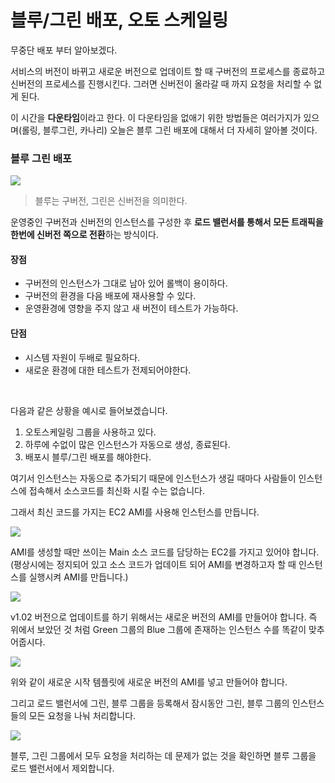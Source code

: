 # 블루/그린 배포, 오토 스케일링

무중단 배포 부터 알아보겠다.

서비스의 버전이 바뀌고 새로운 버전으로 업데이트 할 때 구버전의 프로세스를 종료하고 신버전의 프로세스를 진행시킨다. 그러면 신버전이 올라갈 때 까지 요청을 처리할 수 없게 된다.

이 시간을 **다운타임**이라고 한다. 이 다운타임을 없애기 위한 방법들은 여러가지가 있으며(롤링, 블루그린, 카나리) 오늘은 블루 그린 배포에 대해서 더 자세히 알아볼 것이다.

### 블루 그린 배포

![](https://blog.kakaocdn.net/dn/XRBsk/btrjkiiLNDT/OO4IpUkXGRnSaOkp9t2aC1/img.gif)

> 블루는 구버전, 그린은 신버전을 의미한다.

운영중인 구버전과 신버전의 인스턴스를 구성한 후 **로드 밸런서를 통해서 모든 트래픽을 한번에 신버전 쪽으로 전환**하는 방식이다.

#### 장점
- 구버전의 인스턴스가 그대로 남아 있어 롤백이 용이하다.
- 구버전의 환경을 다음 배포에 재사용할 수 있다.
- 운영환경에 영향을 주지 않고 새 버전이 테스트가 가능하다.

#### 단점
- 시스템 자원이 두배로 필요하다.
- 새로운 환경에 대한 테스트가 전제되어야한다.

<br>

다음과 같은 상황을 예시로 들어보겠습니다.
1. 오토스케일링 그룹을 사용하고 있다.
2. 하루에 수없이 많은 인스턴스가 자동으로 생성, 종료된다.
3. 배포시 블루/그린 배포를 해야한다.

여기서 인스턴스는 자동으로 추가되기 때문에 인스턴스가 생길 때마다 사람들이 인스턴스에 접속해서 소스코드를 최신화 시킬 수는 없습니다.

그래서 최신 코드를 가지는 EC2 AMI를 사용해 인스턴스를 만듭니다.

![](https://user-images.githubusercontent.com/45676906/114496500-0e408b00-9c5b-11eb-8c99-2ad1446aa1ad.jpeg)

AMI를 생성할 때만 쓰이는 Main 소스 코드를 담당하는 EC2를 가지고 있어야 합니다. (평상시에는 정지되어 있고 소스 코드가 업데이트 되어 AMI를 변경하고자 할 때 인스턴스를 실행시켜 AMI를 만듭니다.)

![](https://user-images.githubusercontent.com/45676906/114496670-7000f500-9c5b-11eb-998d-253d74e943c7.jpeg)

v1.02 버전으로 업데이트를 하기 위해서는 새로운 버전의 AMI를 만들어야 합니다. 즉 위에서 보았던 것 처럼 Green 그룹의 Blue 그룹에 존재하는 인스턴스 수를 똑같이 맞추어줍시다.

![](https://user-images.githubusercontent.com/45676906/114496777-a3dc1a80-9c5b-11eb-8404-920ece10a168.jpeg)

위와 같이 새로운 시작 템플릿에 새로운 버전의 AMI를 넣고 만들어야 합니다.

그리고 로드 밸런서에 그린, 블루 그룹을 등록해서 잠시동안 그린, 블루 그룹의 인스턴스들의 모든 요청을 나눠 처리합니다.

![](https://user-images.githubusercontent.com/45676906/114496974-0b926580-9c5c-11eb-89d4-0e3d7cc1c18b.jpeg)

블루, 그린 그룹에서 모두 요청을 처리하는 데 문제가 없는 것을 확인하면 블루 그룹을 로드 밸런서에서 제외합니다.

